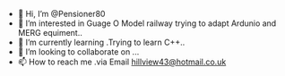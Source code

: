 - 👋 Hi, I’m @Pensioner80
- 👀 I’m interested in Guage O Model railway trying to adapt Ardunio and MERG equiment..
- 🌱 I’m currently learning .Trying to learn C++..
- 💞️ I’m looking to collaborate on ...
- 📫 How to reach me .via Email hillview43@hotmail.co.uk

<!---
Pensioner80/Pensioner80 is a ✨ special ✨ repository because its `README.md` (this file) appears on your GitHub profile.
You can click the Preview link to take a look at your changes.
--->
